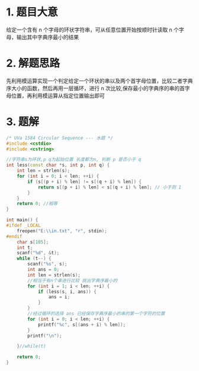 
# 1. 题目大意

给定一个含有 n 个字母的环状字符串，可从任意位置开始按顺时针读取 n 个字母，输出其中字典序最小的结果

# 2. 解题思路

先利用模运算实现一个判定给定一个环状的串以及两个首字母位置，比较二者字典序大小的函数，然后再用一层循环，进行 n 次比较,保存最小的字典序的串的首字母位置，再利用模运算从指定位置输出即可

# 3. 题解

```C++
/* UVa 1584 Circular Sequence --- 水题 */
#include <cstdio>
#include <cstring>

//字符串s为环状,p q为起始位置 长度都为n, 判断 p 是否小于 q
int less(const char *s, int p, int q) {
    int len = strlen(s);
    for (int i = 0; i < len; ++i) {
        if (s[(p + i) % len] != s[(q + i) % len]) {
            return s[(p + i) % len] < s[(q + i) % len]; // 小于则 1
        }
    }
    return 0; //相等
}

int main() {
#ifdef _LOCAL
    freopen("E:\\in.txt", "r", stdin);
#endif
    char s[105];
    int t;
    scanf("%d", &t);
    while (t--) {
        scanf("%s", s);
        int ans = 0;
        int len = strlen(s);
        //相当于有n个串进行比较 挑出字典序最小的
        for (int i = 1; i < len; ++i) {
            if (less(s, i, ans)) {
                ans = i;
            }
        }
        //经过循环的选择 ans 已经保存字典序最小的串的第一个字符的位置
        for (int i = 0; i < len; ++i) {
            printf("%c", s[(ans + i) % len]);
        }
        printf("\n");

    }//while(t)

    return 0;
}
```